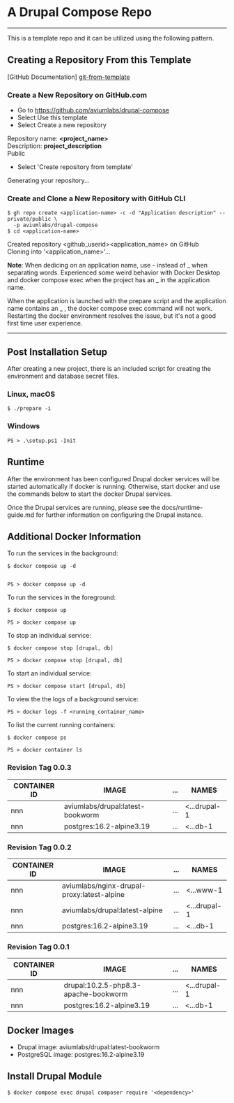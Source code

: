 # A Drupal Compose Repo


---


This is a template repo and it can be utilized using the following pattern. 


## Creating a Repository From this Template


[GitHub Documentation] [git-from-template]


### Create a New Repository on GitHub.com


- Go to https://github.com/aviumlabs/drupal-compose  
- Select Use this template  
- Select Create a new repository  


Repository name: __<project_name>__  
Description: __project_description__    
Public  


- Select 'Create repository from template'


Generating your repository...


### Create and Clone a New Repository with GitHub CLI


    $ gh repo create <application-name> -c -d "Application description" --private/public \
      -p aviumlabs/drupal-compose 
    $ cd <application-name>


Created repository \<github\_userid\>\<application\_name\>  on GitHub  
Cloning into '\<application\_name\>'...  


__Note__: When dedicing on an application name, use - instead of _ when 
separating words. Experienced some weird behavior with Docker Desktop and 
docker compose exec when the project has an _ in the application name. 

When the application is launched with the prepare script and the application 
name contains an _ , the docker compose exec command will not work. Restarting 
the docker environment resolves the issue, but it's not a good first time 
user experience.

---


## Post Installation Setup 


After creating a new project, there is an included script for creating the 
environment and database secret files. 


### Linux, macOS


    $ ./prepare -i


### Windows


    PS > .\setup.ps1 -Init 


## Runtime


After the environment has been configured Drupal docker services will be 
started automatically if docker is running. Otherwise, start docker and 
use the commands below to start the docker Drupal services.

Once the Drupal services are running, please see the docs/runtime-guide.md for 
further information on configuring the Drupal instance.


## Additional Docker Information 


To run the services in the background:


    $ docker compose up -d


    PS > docker compose up -d



To run the services in the foreground:


    $ docker compose up

    PS > docker compose up

    
To stop an individual service:


    $ docker compose stop [drupal, db]

    PS > docker compose stop [drupal, db]


To start an individual service:


    PS > docker compose start [drupal, db]


To view the the logs of a background service:


    PS > docker logs -f <running_container_name>


To list the current running containers:


    $ docker compose ps

    PS > docker container ls


### Revision Tag 0.0.3


| CONTAINER ID   | IMAGE                                | ... | NAMES           |
|----------------|--------------------------------------|-----|-----------------|
| nnn            | aviumlabs/drupal:latest-bookworm     | ... | \<...drupal-1   |
| nnn            | postgres:16.2-alpine3.19             | ... | \<...db-1       |


### Revision Tag 0.0.2


| CONTAINER ID   | IMAGE                                      | ... | NAMES         |
|----------------|--------------------------------------------|-----|---------------|
| nnn            | aviumlabs/nginx-drupal-proxy:latest-alpine | ... | \<...www-1    |
| nnn            | aviumlabs/drupal:latest-alpine             | ... | \<...drupal-1 |
| nnn            | postgres:16.2-alpine3.19                   | ... | \<...db-1     |


### Revision Tag 0.0.1


| CONTAINER ID   | IMAGE                                | ... | NAMES           |
|----------------|--------------------------------------|-----|-----------------|
| nnn            | drupal:10.2.5-php8.3-apache-bookworm | ... | \<...drupal-1   |
| nnn            | postgres:16.2-alpine3.19             | ... | \<...db-1       |


## Docker Images


- Drupal image: aviumlabs/drupal:latest-bookworm
- PostgreSQL image: postgres:16.2-alpine3.19


[git-from-template]: https://docs.github.com/en/repositories/creating-and-managing-repositories/creating-a-repository-from-a-template


## Install Drupal Module


    $ docker compose exec drupal composer require '<dependency>'
